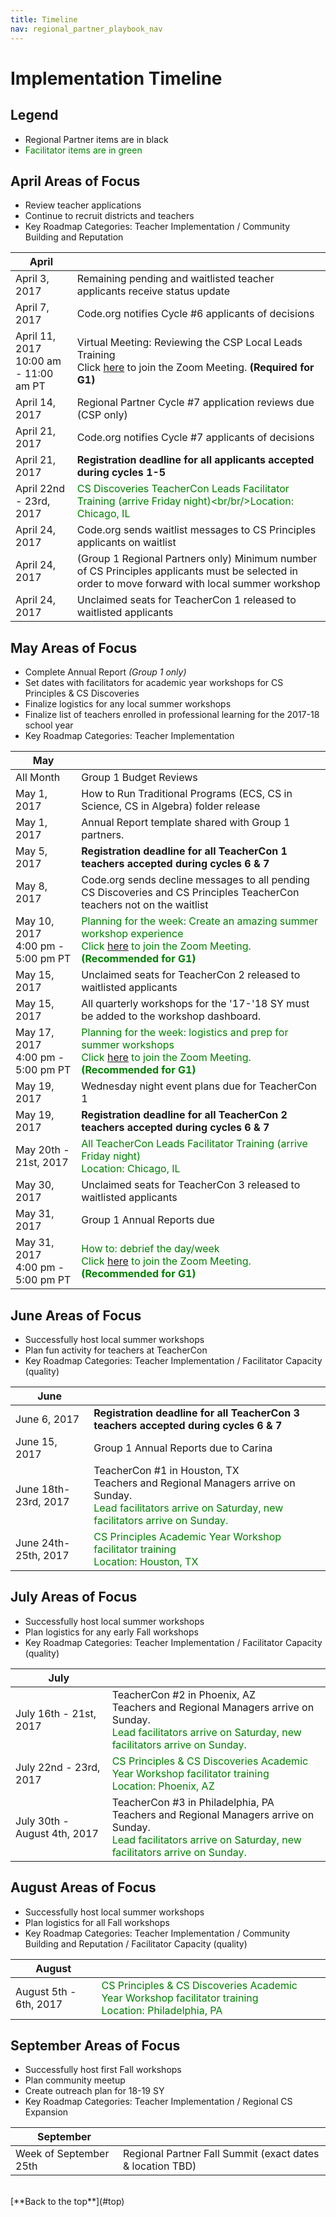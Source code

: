 ```yaml
---
title: Timeline
nav: regional_partner_playbook_nav
---
```

<style>
table {width: 100%;}
</style>	

<a id="top"></a>

# Implementation Timeline

## Legend

- Regional Partner items are in black
- <span style="color:green">Facilitator items are in green</span>

## April Areas of Focus

- Review teacher applications<br/>
- Continue to recruit districts and teachers<br/>
- Key Roadmap Categories: Teacher Implementation / Community Building and Reputation<br/>

| **April** ||
|-----------------|--------------------------------------------------|
| April 3, 2017 | Remaining pending and waitlisted teacher applicants receive status update|
| April 7, 2017 | Code.org notifies Cycle #6 applicants of decisions| 
| April 11, 2017<br/> 10:00 am - 11:00 am PT<br/> | Virtual Meeting: Reviewing the CSP Local Leads Training<br/> Click [here](https://code.zoom.us/j/984929153) to join the Zoom Meeting. **(Required for G1)** |
| April 14, 2017 | Regional Partner Cycle #7 application reviews due (CSP only)|
| April 21, 2017 | Code.org notifies Cycle #7 applicants of decisions| 
| April 21, 2017 | **Registration deadline for all applicants accepted during cycles 1-5** |
| April 22nd - 23rd, 2017 | <span style="color:green">CS Discoveries TeacherCon Leads Facilitator Training (arrive Friday night)<br/br/>Location: Chicago, IL</span>|
| April 24, 2017 | Code.org sends waitlist messages to CS Principles applicants on waitlist |
| April 24, 2017 | (Group 1 Regional Partners only) Minimum number of CS Principles applicants must be selected in order to move forward with local summer workshop |
| April 24, 2017 | Unclaimed seats for TeacherCon 1 released to waitlisted applicants |

## May Areas of Focus

- Complete Annual Report *(Group 1 only)*
- Set dates with facilitators for academic year workshops for CS Principles & CS Discoveries
- Finalize logistics for any local summer workshops<br/>
- Finalize list of teachers enrolled in professional learning for the 2017-18 school year<br/>
- Key Roadmap Categories: Teacher Implementation

| **May** ||
|-----------------|--------------------------------------------------|
| All Month | Group 1 Budget Reviews |
| May 1, 2017 | How to Run Traditional Programs (ECS, CS in Science, CS in Algebra) folder release |
| May 1, 2017 | Annual Report template shared with Group 1 partners. |
| May 5, 2017 | **Registration deadline for all TeacherCon 1 teachers accepted during cycles 6 & 7** |
| May 8, 2017 | Code.org sends decline messages to all pending CS Discoveries and CS Principles TeacherCon teachers not on the waitlist |
| May 10, 2017<br/> 4:00 pm - 5:00 pm PT<br/> | <span style="color:green">Planning for the week: Create an amazing summer workshop experience  <br/> Click [here](https://code.zoom.us/j/7601459040) to join the Zoom Meeting. **(Recommended for G1)**</span> |
| May 15, 2017 | Unclaimed seats for TeacherCon 2 released to waitlisted applicants |
| May 15, 2017 | All quarterly workshops for the '17-'18 SY must be added to the workshop dashboard. |
| May 17, 2017<br/> 4:00 pm - 5:00 pm PT<br/> | <span style="color:green">Planning for the week: logistics and prep for summer workshops<br/> Click [here](https://code.zoom.us/j/7601459040) to join the Zoom Meeting. **(Recommended for G1)**</span> |
| May 19, 2017 | Wednesday night event plans due for TeacherCon 1|
| May 19, 2017 | **Registration deadline for all TeacherCon 2 teachers accepted during cycles 6 & 7** |
| May 20th - 21st, 2017 | <span style="color:green">All TeacherCon Leads Facilitator Training (arrive Friday night)<br/> Location: Chicago, IL<br/></span> |
| May 30, 2017 | Unclaimed seats for TeacherCon 3 released to waitlisted applicants |
| May 31, 2017 | Group 1 Annual Reports due |
| May 31, 2017<br/> 4:00 pm - 5:00 pm PT<br/> | <span style="color:green">How to: debrief the day/week<br/> Click [here](https://code.zoom.us/j/7601459040) to join the Zoom Meeting. **(Recommended for G1)**</span> |

## June Areas of Focus

- Successfully host local summer workshops<br/>
- Plan fun activity for teachers at TeacherCon<br/>
- Key Roadmap Categories: Teacher Implementation / Facilitator Capacity (quality)

| **June** ||
|-----------------|--------------------------------------------------|
| June 6, 2017 | **Registration deadline for all TeacherCon 3 teachers accepted during cycles 6 & 7** |
| June 15, 2017 | Group 1 Annual Reports due to Carina |
| June 18th-23rd, 2017 | TeacherCon #1 in Houston, TX<br/> Teachers and Regional Managers arrive on Sunday.<br/> <span style="color:green"> Lead facilitators arrive on Saturday, new facilitators arrive on Sunday. |
| June 24th-25th, 2017 | <span style="color:green"> CS Principles Academic Year Workshop facilitator training<br/> Location: Houston, TX |

## July Areas of Focus

- Successfully host local summer workshops<br/>
- Plan logistics for any early Fall workshops<br/>
- Key Roadmap Categories: Teacher Implementation / Facilitator Capacity (quality)

| **July** ||
|-----------------|--------------------------------------------------|
| July 16th - 21st, 2017 | TeacherCon #2 in Phoenix, AZ<br/> Teachers and Regional Managers arrive on Sunday.<br/> <span style="color:green"> Lead facilitators arrive on Saturday, new facilitators arrive on Sunday. |
| July 22nd - 23rd, 2017 | <span style="color:green"> CS Principles & CS Discoveries Academic Year Workshop facilitator training<br/> Location: Phoenix, AZ |
| July 30th - August 4th, 2017 | TeacherCon #3 in Philadelphia, PA<br/> Teachers and Regional Managers arrive on Sunday.<br/> <span style="color:green"> Lead facilitators arrive on Saturday, new facilitators arrive on Sunday.|

## August Areas of Focus

- Successfully host local summer workshops<br/>
- Plan logistics for all Fall workshops<br/>
- Key Roadmap Categories: Teacher Implementation / Community Building and Reputation / Facilitator Capacity (quality)

| **August** ||
|-----------------|--------------------------------------------------|
| August 5th - 6th, 2017 | <span style="color:green"> CS Principles & CS Discoveries Academic Year Workshop facilitator training<br/> Location: Philadelphia, PA|

## September Areas of Focus

- Successfully host first Fall workshops<br/>
- Plan community meetup<br/>
- Create outreach plan for 18-19 SY<br/>
- Key Roadmap Categories: Teacher Implementation / Regional CS Expansion

| **September** ||
|-----------------|--------------------------------------------------|
| Week of September 25th | Regional Partner Fall Summit (exact dates & location TBD) |

<br/>
[**Back to the top**](#top)
<br/>
